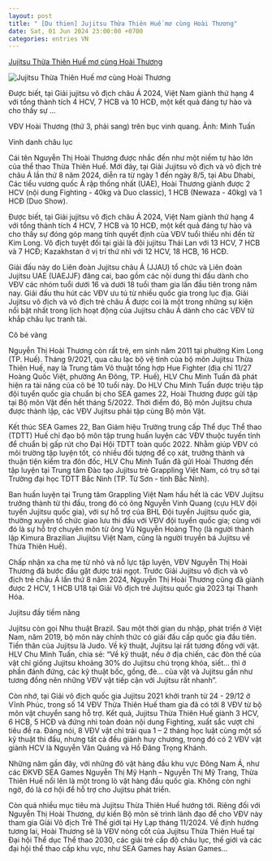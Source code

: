 ```yaml
---
layout: post
title: " [Du thien] Jujitsu Thừa Thiên Huế mơ cùng Hoài Thương"
date: Sat, 01 Jun 2024 23:00:00 +0700
categories: entries VN
---
```

[Jujitsu Thừa Thiên Huế mơ cùng Hoài Thương](https://baothuathienhue.vn/the-thao/jujitsu-thua-thien-hue-mo-cung-hoai-thuong-141537.html)

![Jujitsu Thừa Thiên Huế mơ cùng Hoài Thương](https://file.baothuathienhue.vn/data/0/images/2024/06/01/upload_3836/juji.jpg?w=400)

Được biết, tại Giải jujitsu vô địch châu Á 2024, Việt Nam giành thứ hạng 4 với tổng thành tích 4 HCV, 7 HCB và 10 HCĐ, một kết quả đáng tự hào và cho thấy sự ...

VĐV Hoài Thương (thứ 3, phải sang) trên bục vinh quang. Ảnh: Minh Tuấn

Vinh danh châu lục



Cái tên Nguyễn Thị Hoài Thương được nhắc đến như một niềm tự hào lớn của thể thao Thừa Thiên Huế. Mới đây, tại Giải Jujitsu vô địch và vô địch trẻ châu Á lần thứ 8 năm 2024, diễn ra từ ngày 1 đến ngày 8/5, tại Abu Dhabi, Các tiểu vương quốc Ả rập thống nhất (UAE), Hoài Thương giành được 2 HCV (nội dung Fighting - 40kg và Duo classic), 1 HCB (Newaza - 40kg) và 1 HCĐ (Duo Show).

Được biết, tại Giải jujitsu vô địch châu Á 2024, Việt Nam giành thứ hạng 4 với tổng thành tích 4 HCV, 7 HCB và 10 HCĐ, một kết quả đáng tự hào và cho thấy sự đóng góp mang tính quyết định của VĐV tuổi thiếu nhi đến từ Kim Long. Vô địch tuyệt đối tại giải là đội jujitsu Thái Lan với 13 HCV, 7 HCB và 7 HCĐ; Kazakhstan ở vị trí thứ nhì với 12 HCV, 18 HCB, 16 HCĐ.

Giải đấu này do Liên đoàn Jujitsu châu Á (JJAU) tổ chức và Liên đoàn Jujitsu UAE (UAEJJF) đăng cai, bao gồm các nội dung thi đấu dành cho VĐV các nhóm tuổi dưới 16 và dưới 18 tuổi tham gia lần đầu tiên trong năm nay. Giải đấu thu hút các VĐV ưu tú từ nhiều quốc gia trong lục địa. Giải Jujitsu vô địch và vô địch trẻ châu Á được coi là một trong những sự kiện nổi bật nhất trong lịch hoạt động của Jujitsu châu Á dành cho các VĐV từ khắp châu lục tranh tài.

Cô bé vàng

Nguyễn Thị Hoài Thương còn rất trẻ, em sinh năm 2011 tại phường Kim Long (TP. Huế). Tháng 9/2021, qua câu lạc bộ vệ tinh của bộ môn Jujitsu Thừa Thiên Huế, nay là Trung tâm Võ thuật tổng hợp Hue Fighter (địa chỉ 11/27 Hoàng Quốc Việt, phường An Đông, TP. Huế), HLV Chu Minh Tuấn đã phát hiện ra tài năng của cô bé 10 tuổi này. Do HLV Chu Minh Tuấn được triệu tập đội tuyển quốc gia chuẩn bị cho SEA games 22, Hoài Thương được gửi tập tại Bộ môn Vật đến hết tháng 5/2022. Thời điểm đó, Bộ môn Jujitsu chưa được thành lập, các VĐV Jujitsu phải tập cùng Bộ môn Vật.

Kết thúc SEA Games 22, Ban Giám hiệu Trường trung cấp Thể dục Thể thao (TDTT) Huế chỉ đạo bộ môn tập trung huấn luyện các VĐV thuộc tuyến tỉnh để chuẩn bị gấp rút cho Đại Hội TDTT toàn quốc 2022. Nhằm giúp VĐV có môi trường tập luyện tốt, có nhiều đối tượng để cọ xát, trưởng thành và thuận tiện kiểm tra đôn đốc, HLV Chu Minh Tuấn đã gửi Hoài Thương đến tập luyện tại Trung tâm Đào tạo Jujitsu trẻ Grappling Việt Nam, có trụ sở tại Trường đại học TDTT Bắc Ninh (TP. Từ Sơn - tỉnh Bắc Ninh).

Ban huấn luyện tại Trung tâm Grappling Việt Nam hầu hết là các VĐV Jujitsu trưởng thành từ thi đấu, trong đó có ông Nguyễn Vinh Quang (cựu HLV đội tuyển Jujitsu quốc gia), với sự hỗ trợ của BHL Đội tuyển Jujitsu quốc gia, thường xuyên tổ chức giao lưu thi đấu với VĐV đội tuyển quốc gia; cùng với đó là sự hỗ trợ chuyên môn từ ông Vũ Nguyễn Hoàng Thọ (là người thành lập Kimura Brazilian Jiujitsu Việt Nam, cũng là người truyền bá Jujitsu về Thừa Thiên Huế).

Chấp nhận xa cha mẹ từ nhỏ và nỗ lực tập luyện, VĐV Nguyễn Thị Hoài Thương đã bước đầu gặt được trái ngọt. Trước Giải Jujitsu vô địch và vô địch trẻ châu Á lần thứ 8 năm 2024, Nguyễn Thị Hoài Thương cũng đã giành được 2 HCV, 1 HCB U18 tại Giải Vô địch trẻ Jujitsu quốc gia 2023 tại Thanh Hóa.

Jujitsu đầy tiềm năng

Jujitsu còn gọi Nhu thuật Brazil. Sau một thời gian du nhập, phát triển ở Việt Nam, năm 2019, bộ môn này chính thức có giải đấu cấp quốc gia đầu tiên. Tiền thân của Jujitsu là Judo. Về kỹ thuật, Jujitsu lại rất tương đồng với vật. HLV Chu Minh Tuấn, chia sẻ: “Về kỹ thuật, nếu ở địa chiến, các đòn thế của vật chỉ giống Jujitsu khoảng 30% do Jujitsu chú trọng khóa, siết… thì ở phần đánh đứng, các kỹ thuật bốc, gồng, đè… của vật và Jujitsu gần như tương đồng nên những VĐV vật tiếp cận với Jujitsu rất nhanh”.

Còn nhớ, tại Giải vô địch quốc gia Jujitsu 2021 khởi tranh từ 24 - 29/12 ở Vĩnh Phúc, trong số 14 VĐV Thừa Thiên Huế tham gia đã có tới 8 VĐV từ bộ môn vật chuyển sang hỗ trợ. Kết quả, Jujitsu Thừa Thiên Huế giành 3 HCV, 6 HCB, 5 HCĐ và đứng nhì toàn đoàn nội dung Fighting, xuất sắc vượt chỉ tiêu đề ra. Đáng nói, 8 VĐV vật chỉ trải qua 1 – 2 tháng học luật cùng một số kỹ thuật thi đấu, nhưng tất cả đều giành huy chương, trong đó có 2 VĐV vật giành HCV là Nguyễn Văn Quảng và Hồ Đăng Trọng Khánh.

Những năm gần đây, với những đô vật hàng đầu khu vực Đông Nam Á, như các ĐKVĐ SEA Games Nguyễn Thị Mỹ Hạnh – Nguyễn Thị Mỹ Trang, Thừa Thiên Huế nổi lên là một trong lò vật hàng đầu quốc gia. Không còn nghi ngờ, đó là cơ hội để hỗ trợ cho Jujitsu phát triển.

Còn quá nhiều mục tiêu mà Jujitsu Thừa Thiên Huế hướng tới. Riêng đối với Nguyễn Thị Hoài Thương, dự kiến Bộ môn sẽ trình lãnh đạo để cho VĐV này tham gia Giải Vô địch Trẻ Thế giới tại Hy Lạp tháng 11/2024. Về định hướng tương lai, Hoài Thương sẽ là VĐV nòng cốt của Jujitsu Thừa Thiên Huế tại Đại hội Thể dục Thể thao 2030, các giải trẻ cấp độ châu lục, thế giới và các đại hội thể thao cấp khu vực, như SEA Games hay Asian Games...

